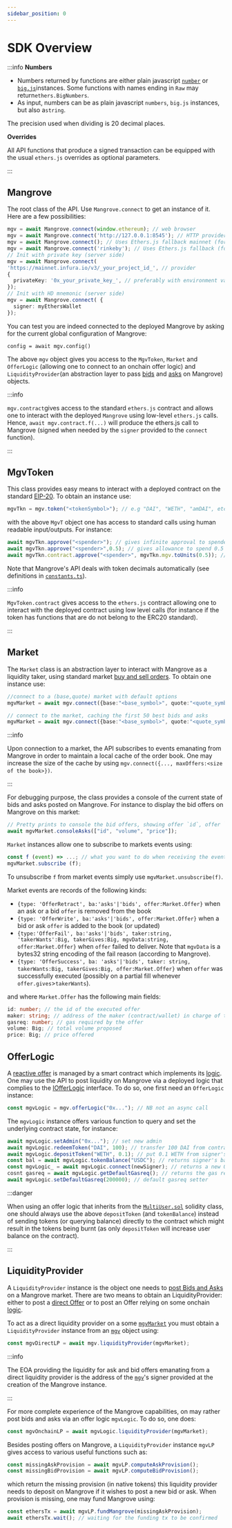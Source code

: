 ```yaml
---
sidebar_position: 0
---
```


# SDK Overview

:::info **Numbers**

* Numbers returned by functions are either plain javascript [`number`](https://developer.mozilla.org/fr/docs/Web/JavaScript/Reference/Global\_Objects/Number) or [`big.js`](https://github.com/MikeMcl/big.js/)instances. Some functions with names ending in `Raw` may return`ethers.BigNumbers`.
* As input, numbers can be as plain javascript `numbers`, `big.js` instances, but also a`string`.

The precision used when dividing is 20 decimal places.

**Overrides**

All API functions that produce a signed transaction can be equipped with the usual `ethers.js` overrides as optional parameters.

:::

## Mangrove

The root class of the API. Use `Mangrove.connect` to get an instance of it. Here are a few possibilities:

```typescript
mgv = await Mangrove.connect(window.ethereum); // web browser
mgv = await Mangrove.connect('http://127.0.0.1:8545'); // HTTP provider
mgv = await Mangrove.connect(); // Uses Ethers.js fallback mainnet (for testing only)
mgv = await Mangrove.connect('rinkeby'); // Uses Ethers.js fallback (for testing only)
// Init with private key (server side)
mgv = await Mangrove.connect(
'https://mainnet.infura.io/v3/_your_project_id_', // provider
{
  privateKey: '0x_your_private_key_', // preferably with environment variable
});
// Init with HD mnemonic (server side)
mgv = await Mangrove.connect( {
  signer: myEthersWallet
});
```

You can test you are indeed connected to the deployed Mangrove by asking for the current global configuration of Mangrove:

`config = await mgv.config()`

The above `mgv` object gives you access to the `MgvToken`, `Market` and `OfferLogic` (allowing one to connect to an onchain offer logic) and `LiquidityProvider`(an abstraction layer to pass [bids](https://www.investopedia.com/terms/b/bid.asp) and [asks](https://www.investopedia.com/terms/a/ask.asp) on Mangrove) objects.

:::info

`mgv.contract`gives access to the standard `ethers.js` contract and allows one to interact with the deployed `Mangrove` using low-level `ethers.js` calls. Hence, `await mgv.contract.f(...)` will produce the ethers.js call to Mangrove (signed when needed by the `signer` provided to the `connect` function).

:::

## MgvToken

This class provides easy means to interact with a deployed contract on the standard [EIP-20](https://eips.ethereum.org/EIPS/eip-20). To obtain an instance use:

```javascript
mgvTkn = mgv.token("<tokenSymbol>"); // e.g "DAI", "WETH", "amDAI", etc.
```

with the above `MgvT` object one has access to standard calls using human readable input/outputs. For instance:

```javascript
await mgvTkn.approve("<spender>"); // gives infinite approval to spender
await mgvTkn.approve("<spender>",0.5); // gives allowance to spend 0.5 token units to spender
await mgvTkn.contract.approve("<spender>", mgvTkn.mgv.toUnits(0.5)); // ethers.js call
```

Note that Mangrove's API deals with token decimals automatically (see definitions in [`constants.ts`](https://github.com/mangrovedao/mangrove/blob/master/packages/mangrove.js/src/constants.ts)).

:::info

`MgvToken.contract` gives access to the `ethers.js` contract allowing one to interact with the deployed contract using low level calls (for instance if the token has functions that are do not belong to the ERC20 standard).

:::

## Market

The `Market` class is an abstraction layer to interact with Mangrove as a liquidity taker, using standard market [buy and sell orders](../guides/sell-and-buy-orders.md). To obtain one instance use:

```typescript
//connect to a (base,quote) market with default options
mgvMarket = await mgv.connect({base:"<base_symbol>", quote:"<quote_symbol>"});

// connect to the market, caching the first 50 best bids and asks
mgvMarket = await mgv.connect({base:"<base_symbol>", quote:"<quote_symbol>", maxOffers: 50});
```

:::info

Upon connection to a market, the API subscribes to events emanating from Mangrove in order to maintain a local cache of the order book. One may increase the size of the cache by using `mgv.connect({..., maxOffers:<size of the book>})`.

:::

For debugging purpose, the class provides a console of the current state of bids and asks posted on Mangrove. For instance to display the bid offers on Mangrove on this market:

```typescript
// Pretty prints to console the bid offers, showing offer `id`, offer `volume` and offer `price
await mgvMarket.consoleAsks(["id", "volume", "price"]);
```

`Market` instances allow one to subscribe to markets events using:

```javascript
const f (event) => ...; // what you want to do when receiving the event 
mgvMarket.subscribe (f);
```

To unsubscribe `f` from market events simply use `mgvMarket.unsubscribe(f)`.

Market events are records of the following kinds:

* `{type: 'OfferRetract', ba:'asks'|'bids', offer:Market.Offer}` when an ask or a bid `offer` is removed from the book
* `{type: 'OfferWrite', ba:'asks'|'bids', offer:Market.Offer}` when a bid or ask `offer` is added to the book (or updated)
* `{type:'OfferFail', ba:'asks'|'bids', taker:string, 'takerWants':Big, takerGives:Big, mgvData:string, offer:Market.Offer}` when `offer` failed to deliver. Note that `mgvData` is a bytes32 string encoding of the fail reason (according to Mangrove).
* `{type: 'OfferSuccess', ba: 'asks'|'bids', taker: string, takerWants:Big, takerGives:Big, offer:Market.Offer}` when `offer` was successfully executed (possibly on a partial fill whenever `offer.gives`>`takerWants`).

and where `Market.Offer` has the following main fields:

```typescript
id: number; // the id of the executed offer
maker: string; // address of the maker (contract/wallet) in charge of the offer
gasreq: number; // gas required by the offer
volume: Big; // total volume proposed
price: Big; // price offered
```

## OfferLogic

A [reactive offer](https://docs.mangrove.exchange/data-structures/market) is managed by a smart contract which implements its [logic](api-overview.md#offerlogic). One may use the API to post liquidity on Mangrove via a deployed logic that complies to the [IOfferLogic](https://github.com/mangrovedao/mangrove/blob/master/packages/mangrove-solidity/contracts/Strategies/interfaces/IOfferLogic.sol) interface. To do so, one first need an `OfferLogic` instance:

```typescript
const mgvLogic = mgv.offerLogic("0x..."); // NB not an async call
```

The `mgvLogic` instance offers various function to query and set the underlying contract state, for instance:

```javascript
await mgvLogic.setAdmin("0x..."); // set new admin
await mgvLogic.redeemToken("DAI", 100); // transfer 100 DAI from contract's signer account to signer's EOA
await mgvLogic.depositToken("WETH", 0.1); // put 0.1 WETH from signer's EOA to contract's account
const bal = await mgvLogic.tokenBalance("USDC"); // returns signer's balance of USDC on the contract
const mgvLogic_ = await mgvLogic.connect(newSigner); // returns a new OfferLogic instance with a new signer
cosnt gasreq = await mgvLogic.getDefaultGasreq(); // returns the gas required (by default) for new offers of this contract
await mgvLogic.setDefaultGasreq(200000); // default gasreq setter
```

:::danger

When using an offer logic that inherits from the [`MultiUser.sol`](https://github.com/mangrovedao/mangrove/blob/master/packages/mangrove-solidity/contracts/Strategies/OfferLogics/MultiUsers/MultiUser.sol) solidity class, one should always use the above `depositToken` (and `tokenBalance`) instead of sending tokens (or querying balance) directly to the contract which might result in the tokens being burnt (as only `depositToken` will increase user balance on the contract).

:::

## LiquidityProvider

A `LiquidityProvider` instance is the object one needs to [post Bids and Asks](../guides/posting-bids-and-asks.md) on a Mangrove market. There are two means to obtain an LiquidityProvider: either to post a [direct Offer](https://docs.mangrove.exchange/offer-making-strategies/basic-offer) or to post an Offer relying on some onchain [logic](api-overview.md#offerlogic).

To act as a direct liquidity provider on a some [`mgvMarket`](api-overview.md#market) you must obtain a `LiquidityProvider` instance from an [`mgv`](api-overview.md#mangrove) object using:

```javascript
const mgvDirectLP = await mgv.liquidityProvider(mgvMarket);
```

:::info

The EOA providing the liquidity for ask and bid offers emanating from a direct liquidity provider is the address of the [`mgv`](api-overview.md#mangrove)'s signer provided at the creation of the Mangrove instance.

:::

For more complete experience of the Mangrove capabilities, on may rather post bids and asks via an offer logic `mgvLogic`. To do so, one does:

```javascript
const mgvOnchainLP = await mgvLogic.liquidityProvider(mgvMarket);
```

Besides posting offers on Mangrove, a `LiquidityProvider` instance `mgvLP` gives access to various useful functions such as:

```javascript
const missingAskProvision = await mgvLP.computeAskProvision();
const missingBidProvision = await mgvLP.computeBidProvision();
```

which return the missing provision (in native tokens) this liquidity provider needs to deposit on Mangrove if it wishes to post a new bid or ask. When provision is missing, one may fund Mangrove using:

```javascript
const ethersTx = await mgvLP.fundMangrove(missingAskProvision);
await ethersTx.wait(); // waiting for the funding tx to be confirmed
```
